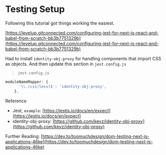 # Testing Setup

Following this tutorial got things working the easiest. 

[https://levelup.gitconnected.com/configuring-jest-for-next-js-react-and-babel-from-scratch-bb3b7751329b](https://levelup.gitconnected.com/configuring-jest-for-next-js-react-and-babel-from-scratch-bb3b7751329b)


Had to install `identity-obj-proxy` for handling components that import CSS as objects. And then update this section in `jest.config.js`

> `jest.config.js`

```js
moduleNameMapper: {
      '\\.(css|less)$': 'identity-obj-proxy',
    },
```


Reference

- Jest, `example`: [https://jestjs.io/docs/en/expect](https://jestjs.io/docs/en/expect)
- identity-obj-proxy: [https://github.com/keyz/identity-obj-proxy](https://github.com/keyz/identity-obj-proxy)


Further Reading: [https://dev.to/toomuchdesign/dom-testing-next-js-applications-46ke](https://dev.to/toomuchdesign/dom-testing-next-js-applications-46ke)